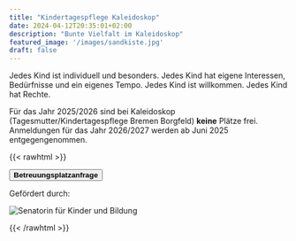 ```yaml
---
title: "Kindertagespflege Kaleidoskop"
date: 2024-04-12T20:35:01+02:00
description: "Bunte Vielfalt im Kaleidoskop"
featured_image: '/images/sandkiste.jpg'
draft: false
---
```


Jedes Kind ist individuell und besonders. Jedes Kind hat eigene Interessen, Bedürfnisse und ein eigenes Tempo. Jedes Kind ist willkommen. Jedes Kind hat Rechte.

Für das Jahr 2025/2026 sind bei Kaleidoskop (Tagesmutter/Kindertagespflege Bremen Borgfeld) <strong>keine</strong> Plätze frei. 
Anmeldungen für das Jahr 2026/2027 werden ab Juni 2025 entgegengenommen.

{{< rawhtml >}}

<a href="mailto:info@kinder-kaleidoskop.de?subject=Betreuungsplatzanfrage bei Kaleidoskop">
<button class="ba bg-light-gray br2 f3 hover-bg-moon-gray link mt2 ph2 pv1"><strong>Betreuungsplatzanfrage</strong></button>
</a>


<div class="flex flex-wrap">
    <div class="w-100 w-100-ns w-50-l pa2">
        <p>Gefördert durch:</p>
    </div>
    <div class="w-100 w-100-ns w-100-m w-50-l m0 pa0 pa2-ns">
        <img src="/images/skb_logo.png" alt="Senatorin für Kinder und Bildung" class="br4 ma1">
    </div>
</div>

{{< /rawhtml >}}
